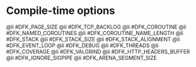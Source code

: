 Compile-time options
====================

@li #DFK_PAGE_SIZE
@li #DFK_TCP_BACKLOG
@li #DFK_COROUTINE
@li #DFK_NAMED_COROUTINES
@li #DFK_COROUTINE_NAME_LENGTH
@li #DFK_STACK
@li #DFK_STACK_SIZE
@li #DFK_STACK_ALIGNMENT
@li #DFK_EVENT_LOOP
@li #DFK_DEBUG
@li #DFK_THREADS
@li #DFK_COVERAGE
@li #DFK_VALGRIND
@li #DFK_HTTP_HEADERS_BUFFER
@li #DFK_IGNORE_SIGPIPE
@li #DFK_ARENA_SEGMENT_SIZE
